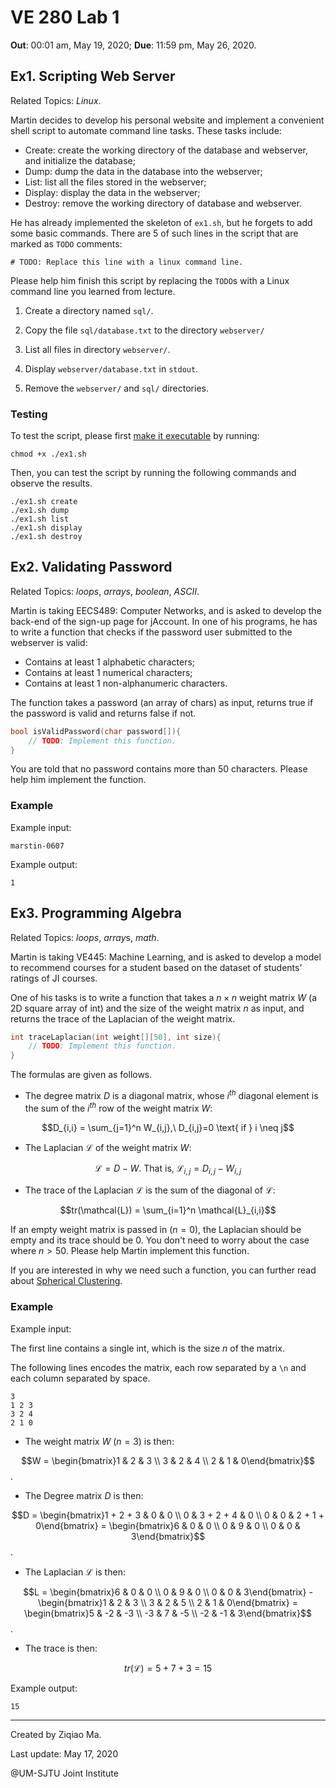 # VE 280 Lab 1

**Out**: 00:01 am, May 19, 2020;  **Due**: 11:59 pm, May 26, 2020.

## Ex1. Scripting Web Server

Related Topics: *Linux*.

Martin decides to develop his personal website and implement a convenient shell script to automate command line tasks. These tasks include:

- Create: create the working directory of the database and webserver, and initialize the database;
- Dump: dump the data in the database into the webserver;
- List: list all the files stored in the webserver;
- Display: display the data in the webserver;
- Destroy: remove the working directory of database and webserver.

He has already implemented the skeleton of `ex1.sh`, but he forgets to add some basic commands. There are 5 of such lines in the script that are marked as `TODO` comments:

```shell
# TODO: Replace this line with a linux command line.
```

Please help him finish this script by replacing the `TODO`s with a Linux command line you learned from lecture.

1. Create a directory named `sql/`.

2. Copy the file `sql/database.txt` to the directory `webserver/`

3. List all files in directory `webserver/`.

4. Display `webserver/database.txt` in `stdout`.

5. Remove the `webserver/` and `sql/` directories.

### Testing

To test the script, please first [make it executable](<https://askubuntu.com/questions/443789/what-does-chmod-x-filename-do-and-how-do-i-use-it>) by running:

```shell
chmod +x ./ex1.sh
```

Then, you can test the script by running the following commands and observe the results.

```shell
./ex1.sh create
./ex1.sh dump
./ex1.sh list
./ex1.sh display
./ex1.sh destroy
```



## Ex2. Validating Password

Related Topics: *loops*, *arrays*, *boolean*, *ASCII*.

Martin is taking EECS489: Computer Networks, and is asked to develop the back-end of the sign-up page for jAccount. In one of his programs, he has to write a function that checks if the password user submitted to the webserver is valid: 

* Contains at least 1 alphabetic characters;
* Contains at least 1 numerical characters;
* Contains at least 1 non-alphanumeric characters.

The function takes a password (an array of chars) as input, returns true if the password is valid and returns false if not.

```c++
bool isValidPassword(char password[]){
    // TODO: Implement this function.
}
```

You are told that no password contains more than 50 characters. Please help him implement the function.

### Example

Example input:

```shell
marstin-0607
```

Example output:

```shell
1
```



## Ex3. Programming Algebra

Related Topics: *loops*, *array*s, *math*.

Martin is taking VE445: Machine Learning, and is asked to develop a model to recommend courses for a student based on the dataset of students’ ratings of JI courses.

One of his tasks is to write a function that takes a $n\times n$ weight matrix $W$ (a 2D square array of int) and the size of the weight matrix $n$ as input, and returns the trace of the Laplacian of the weight matrix. 

```c++
int traceLaplacian(int weight[][50], int size){
    // TODO: Implement this function.
}
```

The formulas are given as follows.

* The degree matrix $D$ is a diagonal matrix, whose $i^{th}$ diagonal element is the sum of the $i^{th}$ row of the weight matrix $W$:

$$D_{i,i} = \sum_{j=1}^n W_{i,j},\ D_{i,j}=0 \text{ if } i \neq j$$

* The Laplacian $\mathcal{L}$ of the weight matrix $W$:

$$\mathcal{L} = D - W. \text{ That is, } \mathcal{L}_{i,j} = D_{i,j} - W_{i,j}$$

* The trace of the Laplacian $\mathcal{L}$ is the sum of the diagonal of $\mathcal{L}$:

$$tr(\mathcal{L}) = \sum_{i=1}^n \mathcal{L}_{i,i}$$

If an empty weight matrix is passed in ($n=0$), the Laplacian should be empty and its trace should be 0. You don't need to worry about the case where $n>50$. Please help Martin implement this function.

If you are interested in why we need such a function, you can further read about [Spherical Clustering](https://towardsdatascience.com/spectral-clustering-aba2640c0d5b).

### Example

Example input: 

The first line contains a single int, which is the size $n$ of the matrix.

The following lines encodes the matrix, each row separated by a `\n` and each column separated by space.

```
3
1 2 3
3 2 4
2 1 0
```

* The weight matrix $W$ ($n=3$) is then: 

$$W = \begin{bmatrix}1 & 2 & 3 \\ 3 & 2 & 4 \\ 2 & 1 & 0\end{bmatrix}$$.

* The Degree matrix $D$ is then:

$$D = \begin{bmatrix}1 + 2 + 3 & 0 & 0 \\ 0 & 3 + 2 + 4 & 0 \\ 0 & 0 & 2 + 1 + 0\end{bmatrix} = \begin{bmatrix}6 & 0 & 0 \\ 0 & 9 & 0 \\ 0 & 0 & 3\end{bmatrix}$$.

* The Laplacian $\mathcal{L}$ is then:

$$L = \begin{bmatrix}6 & 0 & 0 \\ 0 & 9 & 0 \\ 0 & 0 & 3\end{bmatrix}  - \begin{bmatrix}1 & 2 & 3 \\ 3 & 2 & 5 \\ 2 & 1 & 0\end{bmatrix} = \begin{bmatrix}5 & -2 & -3 \\ -3 & 7 & -5 \\ -2 & -1 & 3\end{bmatrix}$$.

* The trace is then:

$$tr(\mathcal{L}) = 5+7+3 = 15$$

Example output:

```
15
```



-------

Created by Ziqiao Ma.

Last update: May 17, 2020 

@UM-SJTU Joint Institute